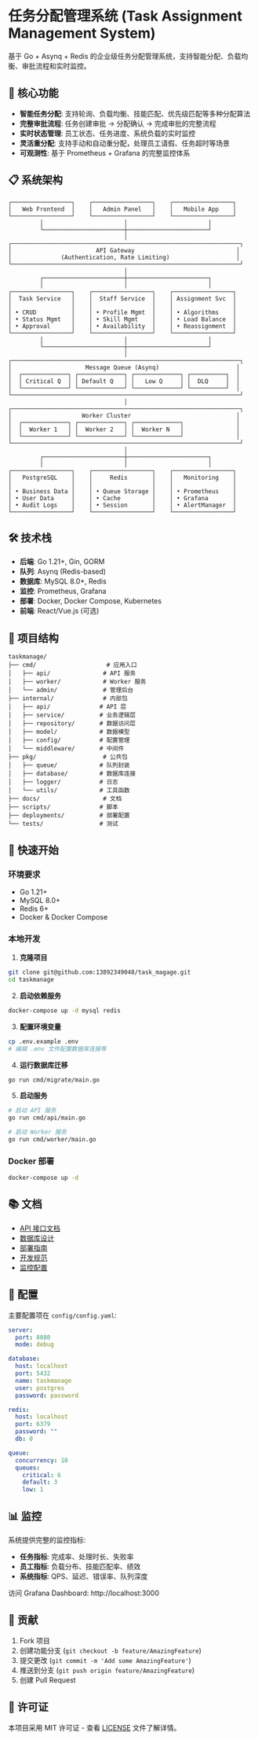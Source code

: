 # 任务分配管理系统 (Task Assignment Management System)

基于 Go + Asynq + Redis 的企业级任务分配管理系统，支持智能分配、负载均衡、审批流程和实时监控。

## 🚀 核心功能

- **智能任务分配**: 支持轮询、负载均衡、技能匹配、优先级匹配等多种分配算法
- **完整审批流程**: 任务创建审批 → 分配确认 → 完成审批的完整流程
- **实时状态管理**: 员工状态、任务进度、系统负载的实时监控
- **灵活重分配**: 支持手动和自动重分配，处理员工请假、任务超时等场景
- **可观测性**: 基于 Prometheus + Grafana 的完整监控体系

## 📋 系统架构

```
┌─────────────────┐    ┌─────────────────┐    ┌─────────────────┐
│   Web Frontend  │    │   Admin Panel   │    │   Mobile App    │
└─────────────────┘    └─────────────────┘    └─────────────────┘
         │                       │                       │
         └───────────────────────┼───────────────────────┘
                                 │
┌─────────────────────────────────────────────────────────────────┐
│                        API Gateway                             │
│              (Authentication, Rate Limiting)                   │
└─────────────────────────────────────────────────────────────────┘
                                 │
         ┌───────────────────────┼───────────────────────┐
         │                       │                       │
┌─────────────────┐    ┌─────────────────┐    ┌─────────────────┐
│  Task Service   │    │  Staff Service  │    │ Assignment Svc  │
│                 │    │                 │    │                 │
│ • CRUD          │    │ • Profile Mgmt  │    │ • Algorithms    │
│ • Status Mgmt   │    │ • Skill Mgmt    │    │ • Load Balance  │
│ • Approval      │    │ • Availability  │    │ • Reassignment  │
└─────────────────┘    └─────────────────┘    └─────────────────┘
         │                       │                       │
         └───────────────────────┼───────────────────────┘
                                 │
┌─────────────────────────────────────────────────────────────────┐
│                     Message Queue (Asynq)                      │
│  ┌─────────────┐ ┌─────────────┐ ┌─────────────┐ ┌──────────┐  │
│  │ Critical Q  │ │ Default Q   │ │   Low Q     │ │  DLQ     │  │
│  └─────────────┘ └─────────────┘ └─────────────┘ └──────────┘  │
└─────────────────────────────────────────────────────────────────┘
                                 │
┌─────────────────────────────────────────────────────────────────┐
│                    Worker Cluster                              │
│  ┌─────────────┐ ┌─────────────┐ ┌─────────────┐               │
│  │  Worker 1   │ │  Worker 2   │ │  Worker N   │               │
│  └─────────────┘ └─────────────┘ └─────────────┘               │
└─────────────────────────────────────────────────────────────────┘
                                 │
         ┌───────────────────────┼───────────────────────┐
         │                       │                       │
┌─────────────────┐    ┌─────────────────┐    ┌─────────────────┐
│   PostgreSQL    │    │     Redis       │    │   Monitoring    │
│                 │    │                 │    │                 │
│ • Business Data │    │ • Queue Storage │    │ • Prometheus    │
│ • User Data     │    │ • Cache         │    │ • Grafana       │
│ • Audit Logs    │    │ • Session       │    │ • AlertManager  │
└─────────────────┘    └─────────────────┘    └─────────────────┘
```

## 🛠️ 技术栈

- **后端**: Go 1.21+, Gin, GORM
- **队列**: Asynq (Redis-based)
- **数据库**: MySQL 8.0+, Redis
- **监控**: Prometheus, Grafana
- **部署**: Docker, Docker Compose, Kubernetes
- **前端**: React/Vue.js (可选)

## 📁 项目结构

```
taskmanage/
├── cmd/                    # 应用入口
│   ├── api/               # API 服务
│   ├── worker/            # Worker 服务
│   └── admin/             # 管理后台
├── internal/              # 内部包
│   ├── api/              # API 层
│   ├── service/          # 业务逻辑层
│   ├── repository/       # 数据访问层
│   ├── model/            # 数据模型
│   ├── config/           # 配置管理
│   └── middleware/       # 中间件
├── pkg/                   # 公共包
│   ├── queue/            # 队列封装
│   ├── database/         # 数据库连接
│   ├── logger/           # 日志
│   └── utils/            # 工具函数
├── docs/                  # 文档
├── scripts/              # 脚本
├── deployments/          # 部署配置
└── tests/                # 测试
```

## 🚀 快速开始

### 环境要求

- Go 1.21+
- MySQL 8.0+
- Redis 6+
- Docker & Docker Compose

### 本地开发

1. **克隆项目**
```bash
git clone git@github.com:13892349048/task_magage.git
cd taskmanage
```

2. **启动依赖服务**
```bash
docker-compose up -d mysql redis
```

3. **配置环境变量**
```bash
cp .env.example .env
# 编辑 .env 文件配置数据库连接等
```

4. **运行数据库迁移**
```bash
go run cmd/migrate/main.go
```

5. **启动服务**
```bash
# 启动 API 服务
go run cmd/api/main.go

# 启动 Worker 服务
go run cmd/worker/main.go
```

### Docker 部署

```bash
docker-compose up -d
```

## 📚 文档

- [API 接口文档](docs/api.md)
- [数据库设计](docs/database.md)
- [部署指南](docs/deployment.md)
- [开发规范](docs/development.md)
- [监控配置](docs/monitoring.md)

## 🔧 配置

主要配置项在 `config/config.yaml`:

```yaml
server:
  port: 8080
  mode: debug

database:
  host: localhost
  port: 5432
  name: taskmanage
  user: postgres
  password: password

redis:
  host: localhost
  port: 6379
  password: ""
  db: 0

queue:
  concurrency: 10
  queues:
    critical: 6
    default: 3
    low: 1
```

## 📊 监控

系统提供完整的监控指标:

- **任务指标**: 完成率、处理时长、失败率
- **员工指标**: 负载分布、技能匹配率、绩效
- **系统指标**: QPS、延迟、错误率、队列深度

访问 Grafana Dashboard: http://localhost:3000

## 🤝 贡献

1. Fork 项目
2. 创建功能分支 (`git checkout -b feature/AmazingFeature`)
3. 提交更改 (`git commit -m 'Add some AmazingFeature'`)
4. 推送到分支 (`git push origin feature/AmazingFeature`)
5. 创建 Pull Request

## 📄 许可证

本项目采用 MIT 许可证 - 查看 [LICENSE](LICENSE) 文件了解详情。
